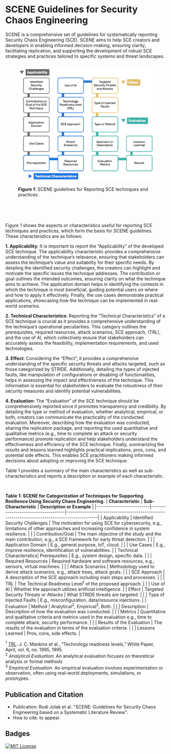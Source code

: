 # SCENE Guidelines for Security Chaos Engineering
SCENE is a comprehensive set of guidelines for systematically reporting Security Chaos Engineering (SCE).
SCENE aims to help  SCE creators and developers in enabling informed decision-making, ensuring clarity, facilitating replication, and supporting the development of robust SCE strategies and practices tailored to specific systems and threat landscapes.


<figure>
  <img src="SCENE.png" alt="SCENE guidelines" width="600">
  <figcaption><strong>Figure 1:</strong> SCENE guidelines for Reporting SCE techniques and practices.</figcaption>
</figure>

<br>
<br>
<br>

Figure 1 shows the aspects or characteristics useful for reporting SCE techniques and practices, which form the basis for SCENE guidelines. These characteristics are as follows:

**1. Applicability**: It is important to report the “Applicability” of the developed SCE technique. The applicability characteristic provides a comprehensive understanding of the technique’s relevance, ensuring that stakeholders can assess the technique’s value and suitability for their specific needs. By detailing the identified security challenges, the creators can highlight and motivate the specific issues the technique addresses. The contribution or goal outlines the intended outcomes, ensuring clarity on what the technique aims to achieve. The application domain helps in identifying the contexts in which the technique is most beneficial, guiding potential users on where and how to apply it effectively. Finally, the use cases demonstrate practical applications, showcasing how the technique can be implemented in real-world scenarios.

**2. Technical Characteristics**: Reporting the “Technical Characteristics” of a SCE technique is crucial as it provides a comprehensive understanding of the technique’s operational peculiarities. This category outlines the prerequisites, required resources, attack scenarios, SCE approach, (TRL), and the use of AI, which collectively ensure that stakeholders can accurately assess the feasibility, implementation requirements, and used technologies.

**3. Effect**: Considering the “Effect”, it provides a comprehensive understanding of the specific security threats and attacks targeted, such as those categorized by STRIDE. Additionally, detailing the types of injected faults, like manipulation of configurations or disabling of functionalities, helps in assessing the impact and effectiveness of the technique. This information is essential for stakeholders to evaluate the robustness of their security measures and identify potential vulnerabilities.

**4. Evaluation**: The “Evaluation” of the SCE technique should be comprehensively reported since it promotes transparency and credibility. By detailing the type or method of evaluation, whether analytical, empirical, or both, creators can communicate the practicality of the conducted evaluation. Moreover, describing how the evaluation was conducted, sharing the replication package, and reporting the used quantitative and qualitative metrics (e.g., time to complete an attack or security performance) promote replication and help stakeholders understand the effectiveness and efficiency of the SCE technique. Finally, summarizing the results and lessons learned highlights
practical implications, pros, cons, and potential side effects. This enables SCE practitioners making informed decisions about adopting or improving the SCE technique.

Table 1 provides a summary of the main characteristics as well as sub-characteristics and reports a description or example of each characteristic. 

<br>

**Table 1: SCENE for Categorization of Techniques for Supporting Resilience Using Security Chaos Engineering.**
| **Characteristic**              | **Sub-Characteristic**                   | **Description or Example**                                                                 |
|--------------------------|------------------------------------|---------------------------------------------------------------------------------------------|
| Applicability            | Identified Security Challenges     | The motivation for using SCE for cybersecurity, e.g., limitations of other approaches and increasing confidence in system resilience. |
|                          | Contribution/Goal                  | The main objective of the study and the main contribution, e.g., a SCE framework for early threat detection. |
|                          | Application Domain                 | E.g., general purpose, IoT, cloud.                                                          |
|                          | Use Cases                          | E.g., improve resilience, identification of vulnerabilities.                                |
| Technical Characteristics| Prerequisites                      | E.g., system design, specific data.                                                         |
|                          | Required Resources                 | Required hardware and software resources, e.g., sensors, virtual machines.                 |
|                          | Attack Scenarios                   | Methodology used to derive attack scenarios, e.g., attack trees, attack goals.             |
|                          | SCE Approach                       | A description of the SCE approach including main steps and processes.                      |
|                          | TRL                                | The Technical Readiness Level<sup>1</sup> of the proposed approach.                                    |
|                          | Use of AI                          | Whether the approach utilizes artificial intelligence.                                     |
| Effect                   | Targeted Security Threats or Attacks | What STRIDE threats are targeted.                                                         |
|                          | Type of Injected Faults            | E.g., misconfiguration, data/resource injections.                                          |
| Evaluation               | Method                             | Analytical<sup>2</sup>, Empirical<sup>3</sup>, Both.                                                               |
|                          | Description                        | Description of how the evaluation was conducted.                                           |
|                          | Metrics                            | Quantitative and qualitative criteria and metrics used in the evaluation e.g., time to complete attack, security performance. |
|                          | Results of the Evaluation          | The results of the evaluation in terms of the evaluation criteria.                         |
|                          | Lessons Learned                    | Pros, cons, side effects.                                                                  |

<sup>1</sup> *[TRL](https://en.wikipedia.org/wiki/Technology_readiness_level)*: J. C. Mankins et al., “Technology readiness levels,” White Paper, April, vol. 6, no. 1995, 1995. 
<br>
<sup>2</sup> *Analytical Evaluation*: An analytical evaluation focuses on theoretical analysis or formal methods
<br>
<sup>3</sup> *Empirical Evaluation*: An empirical evaluation involves experimentation or observation, often using real-world deployments, simulations, or prototypes.

## Publication and Citation

- Publication: Rodi Jolak et al. "SCENE: Guidelines for Security Chaos Engineering based on a Systematic Literature Review".
- How to cite: to appear.

## Badges

[![MIT License](https://img.shields.io/badge/License-MIT-green.svg)](https://choosealicense.com/licenses/mit/)
